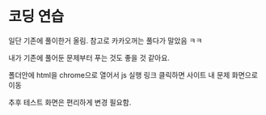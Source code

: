 # 코딩 연습

일단 기존에 풀이한거 올림.
참고로 카카오꺼는 풀다가 말았음 ㅋㅋ

내가 기존에 풀어둔 문제부터 푸는 것도 좋을 것 같아요.

폴더안에 html을 chrome으로 열어서 js 실행
링크 클릭하면 사이트 내 문제 화면으로 이동

추후 테스트 화면은 편리하게 변경 필요함.